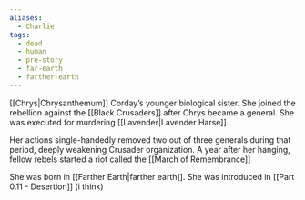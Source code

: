 ```yaml
---
aliases:
  - Charlie
tags:
  - dead
  - human
  - pre-story
  - far-earth
  - farther-earth
---
```

[[Chrys|Chrysanthemum]] Corday’s younger biological sister. She joined the rebellion against the [[Black Crusaders]] after Chrys became a general. She was executed for murdering [[Lavender|Lavender Harse]].

Her actions single-handedly removed two out of three generals during that period, deeply weakening Crusader organization. A year after her hanging, fellow rebels started a riot called the [[March of Remembrance]] 

She was born in [[Farther Earth|farther earth]]. She was introduced in [[Part 0.11 - Desertion]] (i think)